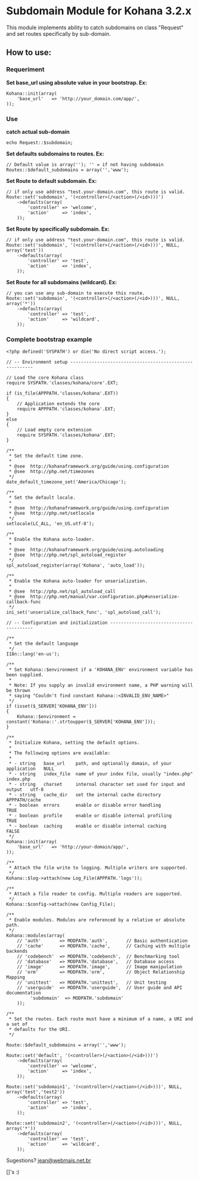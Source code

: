 Subdomain Module for Kohana 3.2.x
===================================

This module implements ability to catch subdomains on class "Request" and set routes specifically by sub-domain.

## How to use:
### Requeriment
**Set base_url using absolute value in your bootstrap. Ex:**

	Kohana::init(array(
		'base_url'   => 'http://your_domain.com/app/',
	));


### Use
**catch actual sub-domain**

`echo Request::$subdomain;`
	
**Set defaults subdomains to routes. Ex:**

	// Default value is array(''); '' = if not having subdomain
	Routes::$default_subdomains = array('','www');
	
**Set Route to default subdomain. Ex:**

	// if only use address "test.your-domain.com", this route is valid.
	Route::set('subdomain', '(<controller>(/<action>(/<id>)))')
		->defaults(array(
			'controller' => 'welcome',
			'action'     => 'index',
		));	

**Set Route by specifically subdomain. Ex:**

	// if only use address "test.your-domain.com", this route is valid.
	Route::set('subdomain', '(<controller>(/<action>(/<id>)))', NULL, array('test'))
		->defaults(array(
			'controller' => 'test',
			'action'     => 'index',
		));
		
**Set Route for all subdomains (wildcard). Ex:**

	// you can use any sub-domain to execute this route.
	Route::set('subdomain', '(<controller>(/<action>(/<id>)))', NULL, array('*'))
		->defaults(array(
			'controller' => 'test',
			'action'     => 'wildcard',
		));


### Complete bootstrap example

	<?php defined('SYSPATH') or die('No direct script access.');

	// -- Environment setup --------------------------------------------------------

	// Load the core Kohana class
	require SYSPATH.'classes/kohana/core'.EXT;

	if (is_file(APPPATH.'classes/kohana'.EXT))
	{
		// Application extends the core
		require APPPATH.'classes/kohana'.EXT;
	}
	else
	{
		// Load empty core extension
		require SYSPATH.'classes/kohana'.EXT;
	}

	/**
	 * Set the default time zone.
	 *
	 * @see  http://kohanaframework.org/guide/using.configuration
	 * @see  http://php.net/timezones
	 */
	date_default_timezone_set('America/Chicago');

	/**
	 * Set the default locale.
	 *
	 * @see  http://kohanaframework.org/guide/using.configuration
	 * @see  http://php.net/setlocale
	 */
	setlocale(LC_ALL, 'en_US.utf-8');

	/**
	 * Enable the Kohana auto-loader.
	 *
	 * @see  http://kohanaframework.org/guide/using.autoloading
	 * @see  http://php.net/spl_autoload_register
	 */
	spl_autoload_register(array('Kohana', 'auto_load'));

	/**
	 * Enable the Kohana auto-loader for unserialization.
	 *
	 * @see  http://php.net/spl_autoload_call
	 * @see  http://php.net/manual/var.configuration.php#unserialize-callback-func
	 */
	ini_set('unserialize_callback_func', 'spl_autoload_call');

	// -- Configuration and initialization -----------------------------------------

	/**
	 * Set the default language
	 */
	I18n::lang('en-us');

	/**
	 * Set Kohana::$environment if a 'KOHANA_ENV' environment variable has been supplied.
	 *
	 * Note: If you supply an invalid environment name, a PHP warning will be thrown
	 * saying "Couldn't find constant Kohana::<INVALID_ENV_NAME>"
	 */
	if (isset($_SERVER['KOHANA_ENV']))
	{
		Kohana::$environment = constant('Kohana::'.strtoupper($_SERVER['KOHANA_ENV']));
	}

	/**
	 * Initialize Kohana, setting the default options.
	 *
	 * The following options are available:
	 *
	 * - string   base_url    path, and optionally domain, of your application   NULL
	 * - string   index_file  name of your index file, usually "index.php"       index.php
	 * - string   charset     internal character set used for input and output   utf-8
	 * - string   cache_dir   set the internal cache directory                   APPPATH/cache
	 * - boolean  errors      enable or disable error handling                   TRUE
	 * - boolean  profile     enable or disable internal profiling               TRUE
	 * - boolean  caching     enable or disable internal caching                 FALSE
	 */
	Kohana::init(array(
		'base_url'   => 'http://your-domain/app/',
	));

	/**
	 * Attach the file write to logging. Multiple writers are supported.
	 */
	Kohana::$log->attach(new Log_File(APPPATH.'logs'));

	/**
	 * Attach a file reader to config. Multiple readers are supported.
	 */
	Kohana::$config->attach(new Config_File);

	/**
	 * Enable modules. Modules are referenced by a relative or absolute path.
	 */
	Kohana::modules(array(
		// 'auth'       => MODPATH.'auth',       // Basic authentication
		// 'cache'      => MODPATH.'cache',      // Caching with multiple backends
		// 'codebench'  => MODPATH.'codebench',  // Benchmarking tool
		// 'database'   => MODPATH.'database',   // Database access
		// 'image'      => MODPATH.'image',      // Image manipulation
		// 'orm'        => MODPATH.'orm',        // Object Relationship Mapping
		// 'unittest'   => MODPATH.'unittest',   // Unit testing
		// 'userguide'  => MODPATH.'userguide',  // User guide and API documentation
			 'subdomain'  => MODPATH.'subdomain'
		));

	/**
	 * Set the routes. Each route must have a minimum of a name, a URI and a set of
	 * defaults for the URI.
	 */
	 
	Route::$default_subdomains = array('','www');

	Route::set('default', '(<controller>(/<action>(/<id>)))')
		->defaults(array(
			'controller' => 'welcome',
			'action'     => 'index',
		));
	 
	Route::set('subdomain1', '(<controller>(/<action>(/<id>)))', NULL, array('test','test2'))
		->defaults(array(
			'controller' => 'test',
			'action'     => 'index',
		));
		
	Route::set('subdomain2', '(<controller>(/<action>(/<id>)))', NULL, array('*'))
		->defaults(array(
			'controller' => 'test',
			'action'     => 'wildcard',
		));	

Sugestions? jean@webmais.net.br

[]'s :)

